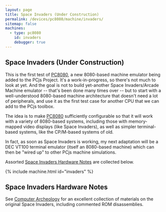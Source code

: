```yaml
---
layout: page
title: Space Invaders (Under Construction)
permalink: /devices/pc8080/machine/invaders/
sitemap: false
machines:
  - type: pc8080
    id: invaders
    debugger: true
---
```


Space Invaders (Under Construction)
---

This is the first test of [PC8080](/modules/pc8080/), a new 8080-based machine emulator being added to the
PCjs Project.  It's a work-in-progress, so there's not much to look at yet.  And the goal is not to build
yet-another Space Invaders/Arcade Machine emulator -- that's been done many times over -- but to start with
a well-understood 8080-based machine architecture that doesn't need a lot of peripherals, and use it as the
first test case for another CPU that we can add to the PCjs toolbox.

The idea is to make [PC8080](/modules/pc8080/) sufficiently configurable so that it will work with a variety of
8080-based systems, including those with memory-mapped video displays (like Space Invaders), as well as simpler
terminal-based systems, like the CP/M-based systems of old.

In fact, as soon as Space Invaders is working, my next adaptation will be a DEC VT100 terminal emulator (itself
an 8080-based machine) which can then be "wired up" to other PCjs machine simulations.  

Assorted [Space Invaders Hardware Notes](#space-invaders-hardware-notes) are collected below.

{% include machine.html id="invaders" %}

Space Invaders Hardware Notes
---

See [Computer Archeology](http://www.computerarcheology.com/Arcade/SpaceInvaders/) for an excellent collection
of materials on the original Space Invaders, including commented ROM disassemblies. 
